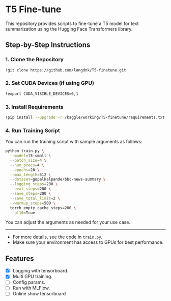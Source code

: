 # T5 Fine-tune

This repository provides scripts to fine-tune a T5 model for text summarization using the Hugging Face Transformers library.

## Step-by-Step Instructions

### 1. Clone the Repository
```sh
!git clone https://github.com/longdnk/T5-finetune.git
```

### 2. Set CUDA Devices (if using GPU)
```sh
!export CUDA_VISIBLE_DEVICES=0,1
```

### 3. Install Requirements
```sh
!pip install --upgrade -r /kaggle/working/T5-finetune/requirements.txt
```

### 4. Run Training Script
You can run the training script with sample arguments as follows:

```sh
python train.py \
  --model=t5-small \
  --batch_size=4 \
  --num_procs=4 \
  --epochs=20 \
  --max_length=512 \
  --dataset=gopalkalpande/bbc-news-summary \
  --logging_steps=200 \
  --eval_steps=200 \
  --save_steps=200 \
  --save_total_limit=2 \
  --warmup_steps=500 \
  torch_empty_cache_steps=200 \
  --bf16=True
```

You can adjust the arguments as needed for your use case.

---

- For more details, see the code in `train.py`.
- Make sure your environment has access to GPUs for best performance.

## Features
- [x] Logging with tensorboard.
- [x] Multi GPU training.
- [ ] Config params.
- [ ] Run with MLFlow.
- [ ] Online show tensorboard